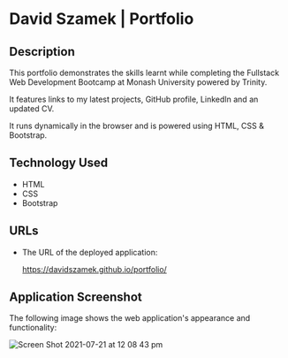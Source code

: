 # David Szamek | Portfolio
## Description

This portfolio demonstrates the skills learnt while completing the Fullstack Web Development Bootcamp at Monash University powered by Trinity. 

It features links to my latest projects, GitHub profile, LinkedIn and an updated CV. 

It runs dynamically in the browser and is powered using HTML, CSS & Bootstrap. 

## Technology Used

- HTML
- CSS
- Bootstrap

## URLs

* The URL of the deployed application: 

    https://davidszamek.github.io/portfolio/


## Application Screenshot
The following image shows the web application's appearance and functionality:

![Screen Shot 2021-07-21 at 12 08 43 pm](https://user-images.githubusercontent.com/83954907/126419438-dd8b9d27-83c0-4b6b-ad10-2919eab2d758.png)



